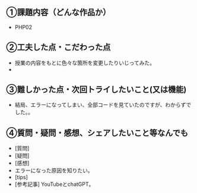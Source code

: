 ## ①課題内容（どんな作品か）
- PHP02
  
## ②工夫した点・こだわった点
- 授業の内容をもとに色々な箇所を変更したりいじってみた。
- 
## ③難しかった点・次回トライしたいこと(又は機能)
- 結局、エラーになってしまい、全部コードを見ていたのですが、わからずでした。。
 
## ④質問・疑問・感想、シェアしたいこと等なんでも
- [質問]
- [疑問]
- [感想]
- エラーになった原因を知りたい。
- [tips]
- [参考記事]
YouTubeとchatGPT。
